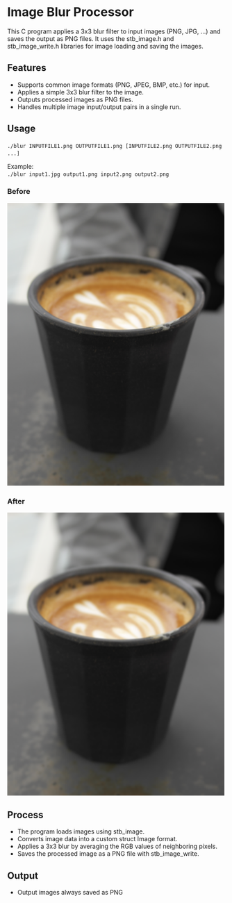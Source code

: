 # Image Blur Processor

This C program applies a 3x3 blur filter to input images (PNG, JPG, ...) and saves the output as PNG files. It uses the stb_image.h and stb_image_write.h libraries for image loading and saving the images.

## Features
- Supports common image formats (PNG, JPEG, BMP, etc.) for input.
- Applies a simple 3x3 blur filter to the image.
- Outputs processed images as PNG files.
- Handles multiple image input/output pairs in a single run.

## Usage
`./blur INPUTFILE1.png OUTPUTFILE1.png [INPUTFILE2.png OUTPUTFILE2.png ...]`

Example:  
`./blur input1.jpg output1.png input2.png output2.png`

### Before
<img src="coffee.png" alt="example image" width=500/>

### After
<img src="out_coffee.png" alt="example image" width=500/>

## Process
- The program loads images using stb_image.
- Converts image data into a custom struct Image format.
- Applies a 3x3 blur by averaging the RGB values of neighboring pixels.
- Saves the processed image as a PNG file with stb_image_write.

## Output
- Output images always saved as PNG